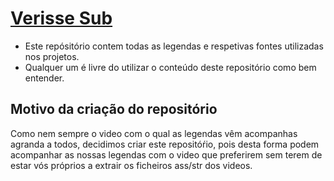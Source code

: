 # [Verisse Sub](https://verissesub.blogspot.com/)

- Este repósitório contem todas as legendas e respetivas fontes utilizadas nos projetos.
- Qualquer um é livre do utilizar o conteúdo deste repositório como bem entender. 

## Motivo da criação do repositório

Como nem sempre o video com o qual as legendas vêm acompanhas agranda a todos, decidimos criar este repositóŕio, pois desta forma podem acompanhar as nossas legendas com o video que preferirem sem terem de estar vós próprios a extrair os ficheiros ass/str dos videos.
